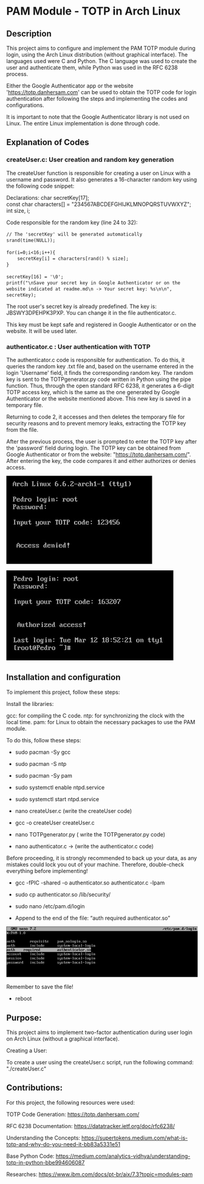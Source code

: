 
 
# PAM Module - TOTP in Arch Linux


## Description
 
This project aims to configure and implement the PAM TOTP module during login, using the Arch Linux distribution (without graphical interface). The languages used were C and Python. The C language was used to create the user and authenticate them, while Python was used in the RFC 6238 process.

Either the Google Authenticator app or the website 'https://totp.danhersam.com' can be used to obtain the TOTP code for login authentication after following the steps and implementing the codes and configurations.

It is important to note that the Google Authenticator library is not used on Linux. The entire Linux implementation is done through code.
	

## Explanation of Codes

### createUser.c: User creation and random key generation

The createUser function is responsible for creating a user on Linux with a username and password. It also generates a 16-character random key using the following code snippet:

Declarations:
char secretKey[17];    
const char characters[] = "234567ABCDEFGHIJKLMNOPQRSTUVWXYZ";    
int size, i;

Code responsible for the random key (line 24 to 32):

    // The 'secretKey' will be generated automatically
    srand(time(NULL));

    for(i=0;i<16;i++){
        secretKey[i] = characters[rand() % size];
    }

    secretKey[16] = '\0';
    printf("\nSave your secret key in Google Authenticator or on the website indicated at readme.md\n -> Your secret key: %s\n\n", secretKey);

The root user's secret key is already predefined. The key is: JBSWY3DPEHPK3PXP. You can change it in the file authenticator.c.

This key must be kept safe and registered in Google Authenticator or on the website. It will be used later.

### authenticator.c : User authentication with TOTP

The authenticator.c code is responsible for authentication. To do this, it queries the random key .txt file and, based on the username entered in the login 'Username' field, it finds the corresponding random key. The random key is sent to the TOTPgenerator.py code written in Python using the pipe function. Thus, through the open standard RFC 6238, it generates a 6-digit TOTP access key, which is the same as the one generated by Google Authenticator or the website mentioned above. This new key is saved in a temporary file.

Returning to code 2, it accesses and then deletes the temporary file for security reasons and to prevent memory leaks, extracting the TOTP key from the file.

After the previous process, the user is prompted to enter the TOTP key after the 'password' field during login. The TOTP key can be obtained from Google Authenticator or from the website: "https://totp.danhersam.com/". After entering the key, the code compares it and either authorizes or denies access.


![accessDenied](Images/accessDenied.jpg)

![authorizesAccess](Images/authorizedAccess.jpg)



## Installation and configuration
To implement this project, follow these steps:

Install the libraries:

gcc: for compiling the C code.
ntp: for synchronizing the clock with the local time.
pam: for Linux to obtain the necessary packages to use the PAM module.

To do this, follow these steps:

* sudo pacman -Sy gcc 

* sudo pacman -S ntp

* sudo pacman -Sy pam

* sudo systemctl enable ntpd.service

* sudo systemctl start ntpd.service

* nano createUser.c (write the createUser code)

* gcc -o createUser createUser.c

* nano TOTPgenerator.py ( write the  TOTPgenerator.py code)

* nano authenticator.c -> (write the authenticator.c code)

Before proceeding, it is strongly recommended to back up your data, as any mistakes could lock you out of your machine. Therefore, double-check everything before implementing!

* gcc -fPIC -shared -o authenticator.so authenticator.c -lpam

* sudo cp authenticator.so /lib/security/

* sudo nano /etc/pam.d/login

* Append to the end of the file:
 “auth 	required 	authenticator.so”
 
![etc/pam.d/login](Images/pam.dLogin.jpg)

Remember to save the file!

* reboot

## Purpose:

This project aims to implement two-factor authentication during user login on Arch Linux (without a graphical interface).

Creating a User:

To create a user using the createUser.c script, run the following command:  "./createUser.c"


## Contributions:
For this project, the following resources were used:

TOTP Code Generation: https://totp.danhersam.com/

RFC 6238 Documentation: https://datatracker.ietf.org/doc/rfc6238/

Understanding the Concepts: https://supertokens.medium.com/what-is-totp-and-why-do-you-need-it-bb83a5331e51

Base Python Code: https://medium.com/analytics-vidhya/understanding-totp-in-python-bbe994606087

Researches: https://www.ibm.com/docs/pt-br/aix/7.3?topic=modules-pam
